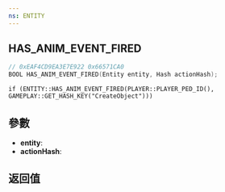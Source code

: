 ```yaml
---
ns: ENTITY
---
```

## HAS_ANIM_EVENT_FIRED

```c
// 0xEAF4CD9EA3E7E922 0x66571CA0
BOOL HAS_ANIM_EVENT_FIRED(Entity entity, Hash actionHash);
```

```
if (ENTITY::HAS_ANIM_EVENT_FIRED(PLAYER::PLAYER_PED_ID(), GAMEPLAY::GET_HASH_KEY("CreateObject")))  
```

## 參數
* **entity**: 
* **actionHash**: 

## 返回值
